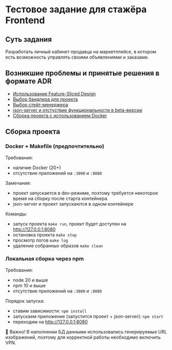 # Тестовое задание для стажёра Frontend

## Суть задания

Разработать личный кабинет продавца на маркетплейсе, в котором есть возможность управлять своими объявлениями и
заказами.

## Возникшие проблемы и принятые решения в формате ADR

- [Использование Feature-Sliced Design](./docs/adrs/001-feature-sliced-design.md)
- [Выбор бандлера для проекта](./docs/adrs/002-module-bundler.md)
- [Выбор стейт-менеджера](./docs/adrs/003-state-manager.md)
- [json-server и отстуствие функциональности в beta-версии](./docs/adrs/004-json-server-problem.md)
- [Сборка проекта с использованием Docker](./docs/adrs/005-project-building.md)

## Сборка проекта

### Docker + Makefile (предпочтительно)

Требования:

- наличие Docker (20+)
- отсутствие приложений на `:3000` и `:8080`

Замечания:

- проект запускается в dev-режиме, поэтому требуется некоторое время на сборку после старта контейнера
- json-server и проект запускаются в одном контейнере

Команды:

- запуск проекта `make run`, проект будет доступен на http://127.0.0.1:8080
- остановка проекта `make stop`
- просмотр логов  `make log`
- удаление собранных образов `make clean`

### Локальная сборка через npm

Требования:

- node 20 и выше
- npm 10 и выше
- отсутствие приложений на `:3000` и `:8080`

Порядок запуска:

- ставим зависимости: `npm install`
- запускаем приложение (запустится проект + json-server): `npm start`
- переходим на http://127.0.0.1:8080


🔴 Важно! В наполнении БД данными использовались генерируемые URL изображений, поэтому для корректной работы необходимо включить VPN.
